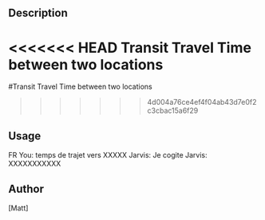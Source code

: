 ## Description
<<<<<<< HEAD
Transit Travel Time between two locations
=======
#Transit Travel Time between two locations
>>>>>>> 4d004a76ce4ef4f04ab43d7e0f2c3cbac15a6f29

## Usage
FR
You: temps de trajet vers XXXXX
Jarvis: Je cogite
Jarvis: XXXXXXXXXXX

## Author
[Matt]
